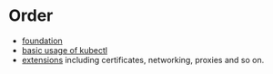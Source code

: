# Order  

* [foundation](foundation.md)
* [basic usage of kubectl](basic_usage_kubectl.md)
* [extensions](https://kubernetes.io/docs/concepts/cluster-administration/cluster-administration-overview/) including certificates, networking, proxies and so on.  

